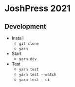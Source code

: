 # JoshPress 2021

## Development

- Install
  - `git clone `
  - `yarn`
- Start
  - `yarn dev`
- Test
  - `yarn test`
  - `yarn test --watch`
  - `yarn test --ci`

